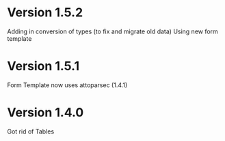 # Version 1.5.2
Adding in conversion of types (to fix and migrate old data)
Using new form template
# Version 1.5.1
Form Template now uses attoparsec (1.4.1)
# Version 1.4.0
Got rid of Tables

